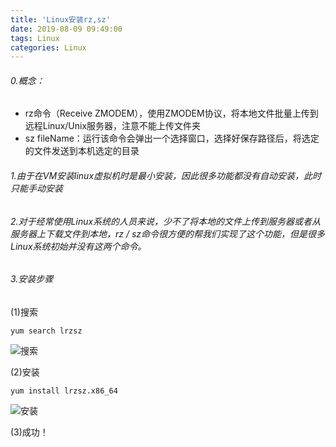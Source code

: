 ```yaml
---
title: 'Linux安装rz,sz'
date: 2019-08-09 09:49:00
tags: Linux
categories: Linux
---
```

###### 0.概念：
* rz命令（Receive ZMODEM），使用ZMODEM协议，将本地文件批量上传到远程Linux/Unix服务器，注意不能上传文件夹
* sz fileName：运行该命令会弹出一个选择窗口，选择好保存路径后，将选定的文件发送到本机选定的目录

###### 1.由于在VM安装linux虚拟机时是最小安装，因此很多功能都没有自动安装，此时只能手动安装
###### 2.对于经常使用Linux系统的人员来说，少不了将本地的文件上传到服务器或者从服务器上下载文件到本地，rz / sz命令很方便的帮我们实现了这个功能，但是很多Linux系统初始并没有这两个命令。

###### 3.安装步骤
(1)搜索

```
yum search lrzsz
```

![搜索](/images/1.png)

(2)安装

```
yum install lrzsz.x86_64
```

![安装](/images/2.png)

(3)成功！
